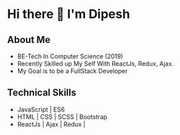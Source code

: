 # Hi there 👋 I'm Dipesh
## About Me

- BE-Tech In Computer Science (2019)
- Recently Skilled up My Self With ReactJs, Redux, Ajax.
- My Goal is to be a FullStack Developer

## Technical Skills

- JavaScript | ES6
- HTML | CSS | SCSS | Bootstrap
- ReactJs | Ajax | Redux | 
